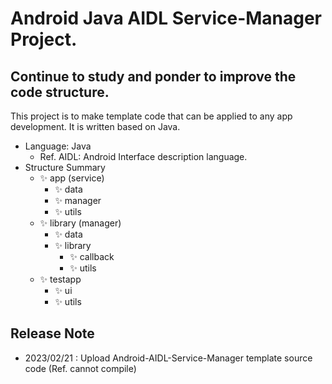 # Android Java AIDL Service-Manager Project.
## Continue to study and ponder to improve the code structure.

This project is to make template code that can be applied to any app development.
It is written based on Java.

- Language: Java
    - Ref. AIDL: Android Interface description language.
- Structure Summary
    - ✨ app (service)
        - ✨ data
        - ✨ manager
        - ✨ utils
    - ✨ library (manager)
        - ✨ data
        - ✨ library
            - ✨ callback
            - ✨ utils
    - ✨ testapp
        - ✨ ui
        - ✨ utils

## Release Note

- 2023/02/21 : Upload Android-AIDL-Service-Manager template source code (Ref. cannot compile)
